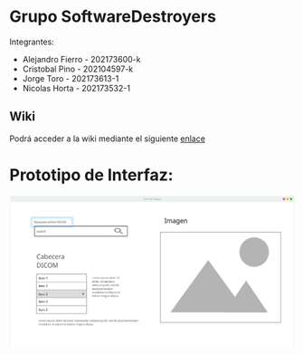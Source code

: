 # Grupo SoftwareDestroyers

Integrantes:  
* Alejandro Fierro - 202173600-k  
* Cristobal Pino - 202104597-k  
* Jorge Toro - 202173613-1  
* Nicolas Horta - 202173532-1  
## Wiki
Podrá acceder a la wiki mediante el siguiente [enlace](https://github.com/AlejandroMG/GRP-SoftwateDestroyers-2024-PROYINF/wiki)  

# Prototipo de Interfaz:  
![alt text](https://github.com/AlejandroMG/GRP-SoftwateDestroyers-2024-PROYINF/blob/main/Prototipo.png)
